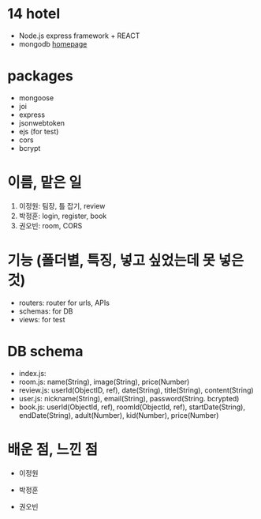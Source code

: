 # 14 hotel
- Node.js express framework + REACT
- mongodb
[homepage]()


# packages
- mongoose
- joi
- express
- jsonwebtoken
- ejs (for test)
- cors
- bcrypt


# 이름, 맡은 일
1. 이정원: 팀장, 틀 잡기, review
2. 박정훈: login, register, book
3. 권오빈: room, CORS

# 기능 (폴더별, 특징, 넣고 싶었는데 못 넣은 것)
- routers: router for urls, APIs
- schemas: for DB
- views: for test

# DB schema
- index.js: 
- room.js: name(String), image(String), price(Number)
- review.js: userId(ObjectID, ref), date(String), title(String), content(String)
- user.js: nickname(String), email(String), password(String. bcrypted)
- book.js: userId(ObjectId, ref), roomId(ObjectId, ref), startDate(String), endDate(String), adult(Number), kid(Number), price(Number)


# 배운 점, 느낀 점
- 이정원


- 박정훈


- 권오빈
